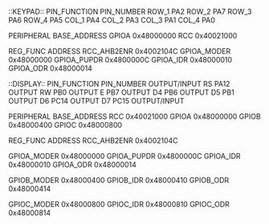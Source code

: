 ::KEYPAD::
PIN_FUNCTION    PIN_NUMBER
ROW_1           PA2
ROW_2           PA7
ROW_3           PA6
ROW_4           PA5
COL_1           PA4
COL_2           PA3
COL_3           PA1
COL_4           PA0

PERIPHERAL      BASE_ADDRESS
GPIOA           0x48000000
RCC             0x40021000

REG_FUNC        ADDRESS
RCC_AHB2ENR     0x4002104C
GPIOA_MODER     0x48000000
GPIOA_PUPDR     0x4800000C
GPIOA_IDR       0x48000010
GPIOA_ODR       0x48000014

::DISPLAY::
PIN_FUNCTION    PIN_NUMBER    OUTPUT/INPUT
RS              PA12          OUTPUT
RW              PB0           OUTPUT
E               PB7           OUTPUT
D4              PB6           OUTPUT
D5              PB1           OUTPUT
D6              PC14          OUTPUT
D7              PC15          OUTPUT/INPUT

PERIPHERAL      BASE_ADDRESS
RCC             0x40021000
GPIOA           0x48000000
GPIOB           0x48000400
GPIOC           0x48000800

REG_FUNC        ADDRESS
RCC_AHB2ENR     0x4002104C

GPIOA_MODER     0x48000000
GPIOA_PUPDR     0x4800000C
GPIOA_IDR       0x48000010
GPIOA_ODR       0x48000014

GPIOB_MODER     0x48000400
GPIOB_IDR       0x48000410
GPIOB_ODR       0x48000414

GPIOC_MODER     0x48000800
GPIOC_IDR       0x48000810
GPIOC_ODR       0x48000814
